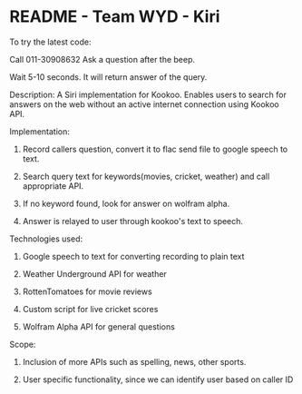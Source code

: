 # README - Team WYD - Kiri
To try the latest code:

Call 011-30908632
Ask a question after the beep.

Wait 5-10 seconds. It will return answer of the query.


Description: A Siri implementation for Kookoo. Enables users to search for answers on the web without an active internet connection using Kookoo API.

Implementation: 

1. Record callers question, convert it to flac send file to google speech to text.

2. Search query text for keywords(movies, cricket, weather) and call appropriate API.

3. If no keyword found, look for answer on wolfram alpha.

4. Answer is relayed to user through kookoo's text to speech.


Technologies used:

1. Google speech to text for converting recording to plain text

2. Weather Underground API for weather

3. RottenTomatoes for movie reviews

4. Custom script for live cricket scores

5. Wolfram Alpha API for general questions


Scope:

1. Inclusion of more APIs such as spelling, news, other sports.

2. User specific functionality, since we can identify user based on caller ID




